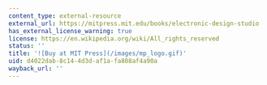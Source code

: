 ```yaml
---
content_type: external-resource
external_url: https://mitpress.mit.edu/books/electronic-design-studio
has_external_license_warning: true
license: https://en.wikipedia.org/wiki/All_rights_reserved
status: ''
title: '![Buy at MIT Press](/images/mp_logo.gif)'
uid: d4022dab-8c14-4d3d-af1a-fa808af4a90a
wayback_url: ''
---
```

